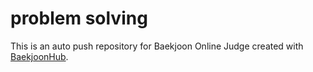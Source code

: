 # problem solving
This is an auto push repository for Baekjoon Online Judge created with [BaekjoonHub](https://github.com/BaekjoonHub/BaekjoonHub).
